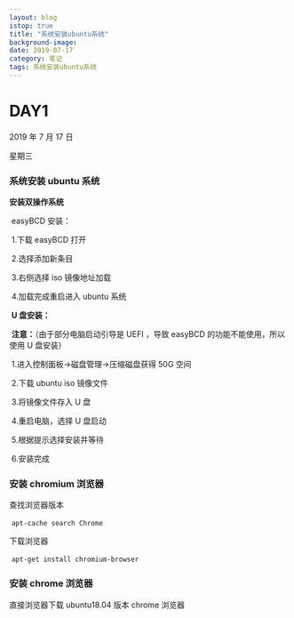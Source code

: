 ```yaml
---
layout: blog
istop: true
title: "系统安装ubuntu系统"
background-image:
date: 2019-07-17
category: 笔记
tags: 系统安装ubuntu系统
---
```


# DAY1

2019 年 7 月 17 日

星期三

### 系统安装 ubuntu 系统

**安装双操作系统**

​ easyBCD 安装：

​ 1.下载 easyBCD 打开

​ 2.选择添加新条目

​ 3.右侧选择 iso 镜像地址加载

​ 4.加载完成重启进入 ubuntu 系统

​ **U 盘安装：**

​ **注意：**（由于部分电脑启动引导是 UEFI ，导致 easyBCD 的功能不能使用，所以使用 U 盘安装）

​ 1.进入控制面板->磁盘管理->压缩磁盘获得 50G 空间

​ 2.下载 ubuntu iso 镜像文件

​ 3.将镜像文件存入 U 盘

​ 4.重启电脑，选择 U 盘启动

​ 5.根据提示选择安装并等待

​ 6.安装完成

### 安装 chromium 浏览器

查找浏览器版本

​ `apt-cache search Chrome`

下载浏览器

​ `apt-get install chromium-browser`

### 安装 chrome 浏览器

直接浏览器下载 ubuntu18.04 版本 chrome 浏览器
